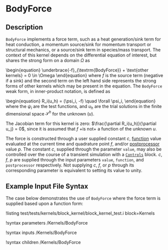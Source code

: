 # BodyForce

## Description

`BodyForce` implements a force term, such as a heat generation/sink term for heat
conduction, a momentum source/sink for momentum transport or structural mechanics, or
a source/sink term in species/mass transport. The context of this kernel depends
on the differential equation of interest, but shares the strong form on a domain
$\Omega$ as

\begin{equation}
\underbrace{-f}_{\textrm{BodyForce}} + \text{other kernels} = 0 \in \Omega
\end{equation}
where $f$ is the source term (negative if a sink) and the second term on the
left hand side represents the strong forms of other kernels which may be present in the equation. The `BodyForce`
weak form, in inner-product notation, is defined as

\begin{equation}
R_i(u_h) = (\psi_i, -f) \quad \forall \psi_i,
\end{equation}
where the $\psi_i$ are the test functions, and $u_h$ are the trial solutions in
the finite dimensional space $\mathcal{S}^h$ for the unknown ($u$).

The Jacobian term for this kernel is zero: $\frac{\partial R_i(u_h)}{\partial u_j} = 0$, since
it is assumed that $f$ +is not+ a function of the unknown $u$.

The force is constructed through a user supplied constant $c$,
[function](/Functions/index.md) value evaluated at the current time and
quadrature point $f$, and/or [postprocessor](/Postprocessors/index.md)
value $p$. The constant $c$, supplied through the parameter `value`, may also be
controlled over the course of a transient simulation with a
[`Controls`](/Controls/index.md) block.  $c$, $f$, $p$ are supplied
through the input parameters `value`, `function`, and `postprocessor`
respectively. Not supplying $c$, $f$, or $p$ through its corresponding
parameter is equivalent to setting its value to unity.

## Example Input File Syntax

The case below demonstrates the use of `BodyForce` where the force term is
supplied based upon a function form:

!listing test/tests/kernels/block_kernel/block_kernel_test.i block=Kernels

!syntax parameters /Kernels/BodyForce

!syntax inputs /Kernels/BodyForce

!syntax children /Kernels/BodyForce
